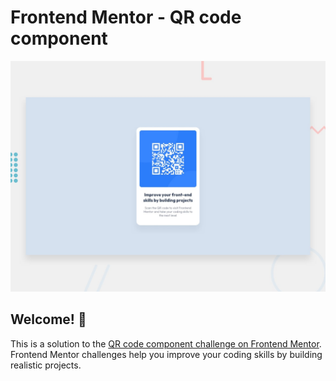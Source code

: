 # Frontend Mentor - QR code component

![Design preview for the QR code component coding challenge](./design/desktop-preview.jpg)

## Welcome! 👋
This is a solution to the [QR code component challenge on Frontend Mentor](https://www.frontendmentor.io/challenges/qr-code-component-iux_sIO_H). Frontend Mentor challenges help you improve your coding skills by building realistic projects.
